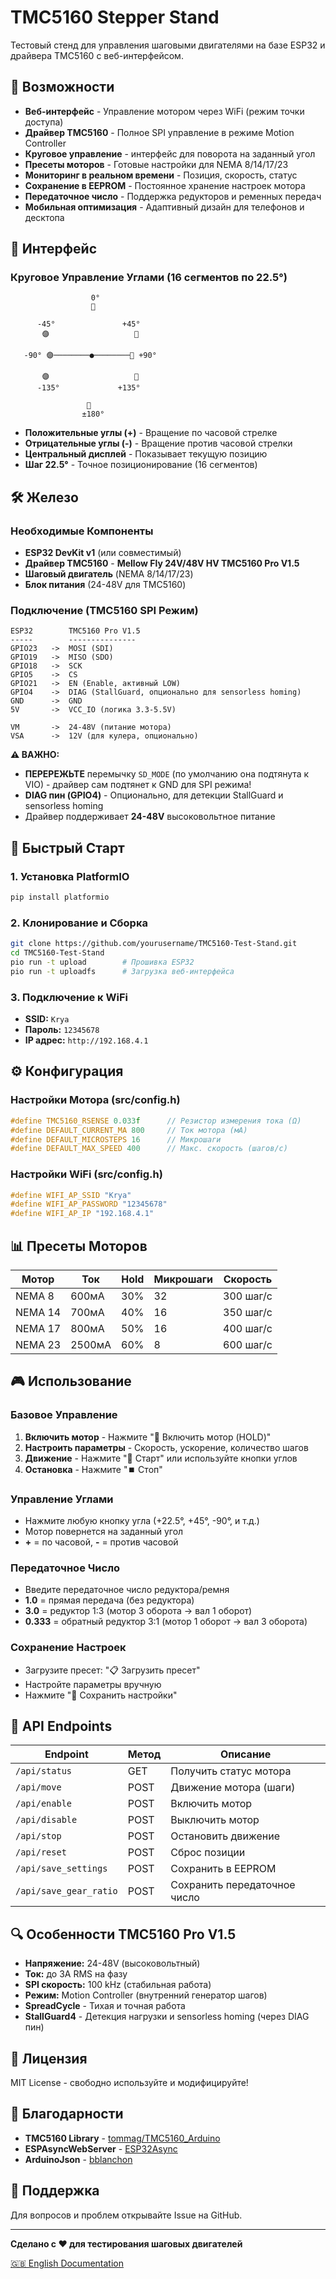 # TMC5160 Stepper Stand

Тестовый стенд для управления шаговыми двигателями на базе ESP32 и драйвера TMC5160 с веб-интерфейсом.

## 🎯 Возможности

- **Веб-интерфейс** - Управление мотором через WiFi (режим точки доступа)
- **Драйвер TMC5160** - Полное SPI управление в режиме Motion Controller
- **Круговое управление** - интерфейс для поворота на заданный угол
- **Пресеты моторов** - Готовые настройки для NEMA 8/14/17/23
- **Мониторинг в реальном времени** - Позиция, скорость, статус
- **Сохранение в EEPROM** - Постоянное хранение настроек мотора
- **Передаточное число** - Поддержка редукторов и ременных передач
- **Мобильная оптимизация** - Адаптивный дизайн для телефонов и десктопа

## 📱 Интерфейс

### Круговое Управление Углами (16 сегментов по 22.5°)
```
                  0°
                  🔵
                  
      -45°               +45°
       🟣                   🔵
         
   -90° 🟣────────●────────🔵 +90°
         
       🟣                   🔵
      -135°             +135°
      
                 🔵
                ±180°
```

- **Положительные углы (+)** - Вращение по часовой стрелке
- **Отрицательные углы (-)** - Вращение против часовой стрелки
- **Центральный дисплей** - Показывает текущую позицию
- **Шаг 22.5°** - Точное позиционирование (16 сегментов)

## 🛠️ Железо

### Необходимые Компоненты
- **ESP32 DevKit v1** (или совместимый)
- **Драйвер TMC5160** - **Mellow Fly 24V/48V HV TMC5160 Pro V1.5**
- **Шаговый двигатель** (NEMA 8/14/17/23)
- **Блок питания** (24-48V для TMC5160)

### Подключение (TMC5160 SPI Режим)
```
ESP32        TMC5160 Pro V1.5
-----        ---------------
GPIO23   ->  MOSI (SDI)
GPIO19   ->  MISO (SDO)
GPIO18   ->  SCK
GPIO5    ->  CS
GPIO21   ->  EN (Enable, активный LOW)
GPIO4    ->  DIAG (StallGuard, опционально для sensorless homing)
GND      ->  GND
5V       ->  VCC_IO (логика 3.3-5.5V)

VM       ->  24-48V (питание мотора)
VSA      ->  12V (для кулера, опционально)
```

**⚠️ ВАЖНО:** 
- **ПЕРЕРЕЖЬТЕ** перемычку `SD_MODE` (по умолчанию она подтянута к VIO) - драйвер сам подтянет к GND для SPI режима!
- **DIAG пин (GPIO4)** - Опционально, для детекции StallGuard и sensorless homing
- Драйвер поддерживает **24-48V** высоковольтное питание

## 🚀 Быстрый Старт

### 1. Установка PlatformIO
```bash
pip install platformio
```

### 2. Клонирование и Сборка
```bash
git clone https://github.com/yourusername/TMC5160-Test-Stand.git
cd TMC5160-Test-Stand
pio run -t upload        # Прошивка ESP32
pio run -t uploadfs      # Загрузка веб-интерфейса
```

### 3. Подключение к WiFi
- **SSID:** `Krya`
- **Пароль:** `12345678`
- **IP адрес:** `http://192.168.4.1`

## ⚙️ Конфигурация

### Настройки Мотора (src/config.h)
```cpp
#define TMC5160_RSENSE 0.033f      // Резистор измерения тока (Ω)
#define DEFAULT_CURRENT_MA 800     // Ток мотора (мА)
#define DEFAULT_MICROSTEPS 16      // Микрошаги
#define DEFAULT_MAX_SPEED 400      // Макс. скорость (шагов/с)
```

### Настройки WiFi (src/config.h)
```cpp
#define WIFI_AP_SSID "Krya"
#define WIFI_AP_PASSWORD "12345678"
#define WIFI_AP_IP "192.168.4.1"
```

## 📊 Пресеты Моторов

| Мотор | Ток | Hold | Микрошаги | Скорость |
|-------|-----|------|-----------|----------|
| NEMA 8 | 600мА | 30% | 32 | 300 шаг/с |
| NEMA 14 | 700мА | 40% | 16 | 350 шаг/с |
| NEMA 17 | 800мА | 50% | 16 | 400 шаг/с |
| NEMA 23 | 2500мА | 60% | 8 | 600 шаг/с |

## 🎮 Использование

### Базовое Управление
1. **Включить мотор** - Нажмите "🔋 Включить мотор (HOLD)"
2. **Настроить параметры** - Скорость, ускорение, количество шагов
3. **Движение** - Нажмите "🚀 Старт" или используйте кнопки углов
4. **Остановка** - Нажмите "⏹️ Стоп"

### Управление Углами
- Нажмите любую кнопку угла (+22.5°, +45°, -90°, и т.д.)
- Мотор повернется на заданный угол
- **+** = по часовой, **-** = против часовой

### Передаточное Число
- Введите передаточное число редуктора/ремня
- **1.0** = прямая передача (без редуктора)
- **3.0** = редуктор 1:3 (мотор 3 оборота → вал 1 оборот)
- **0.333** = обратный редуктор 3:1 (мотор 1 оборот → вал 3 оборота)

### Сохранение Настроек
- Загрузите пресет: "📋 Загрузить пресет"
- Настройте параметры вручную
- Нажмите "💾 Сохранить настройки"

## 🔧 API Endpoints

| Endpoint | Метод | Описание |
|----------|-------|----------|
| `/api/status` | GET | Получить статус мотора |
| `/api/move` | POST | Движение мотора (шаги) |
| `/api/enable` | POST | Включить мотор |
| `/api/disable` | POST | Выключить мотор |
| `/api/stop` | POST | Остановить движение |
| `/api/reset` | POST | Сброс позиции |
| `/api/save_settings` | POST | Сохранить в EEPROM |
| `/api/save_gear_ratio` | POST | Сохранить передаточное число |

## 🔍 Особенности TMC5160 Pro V1.5

- **Напряжение:** 24-48V (высоковольтный)
- **Ток:** до 3A RMS на фазу
- **SPI скорость:** 100 kHz (стабильная работа)
- **Режим:** Motion Controller (внутренний генератор шагов)
- **SpreadCycle** - Тихая и точная работа
- **StallGuard4** - Детекция нагрузки и sensorless homing (через DIAG пин)

## 📝 Лицензия

MIT License - свободно используйте и модифицируйте!

## 🙏 Благодарности

- **TMC5160 Library** - [tommag/TMC5160_Arduino](https://github.com/tommag/TMC5160_Arduino)
- **ESPAsyncWebServer** - [ESP32Async](https://github.com/ESP32Async/ESPAsyncWebServer)
- **ArduinoJson** - [bblanchon](https://github.com/bblanchon/ArduinoJson)

## 📧 Поддержка

Для вопросов и проблем открывайте Issue на GitHub.

---

**Сделано с ❤️ для тестирования шаговых двигателей**

[🇬🇧 English Documentation](README.md)

